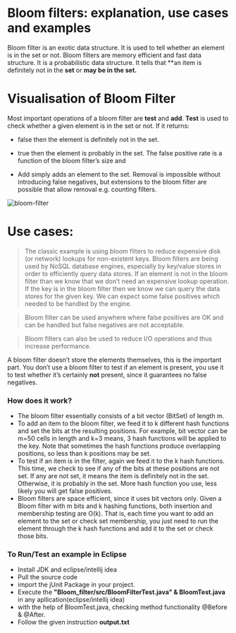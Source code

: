 # Bloom filters: explanation, use cases and examples

Bloom filter is an exotic data structure. It is used to tell whether an element is in the set or not. Bloom filters are memory efficient and fast data structure. It is a probabilistic data structure. It tells that **an item is definitely not in the **set** or **may be in the set.**

# Visualisation of Bloom Filter
Most important operations of a bloom filter are **test** and **add**.
**Test** is used to check whether a given element is in the set or not. If it returns:

-	false then the element is definitely not in the set.
-	true then the element is probably in the set. The false positive rate is a function of the bloom filter’s size and 

-	Add simply adds an element to the set. Removal is impossible without introducing false negatives, but extensions to the bloom filter are possible that allow removal e.g. counting filters.

![bloom-filter](https://user-images.githubusercontent.com/29231034/41744799-825ef6e2-75c2-11e8-9e81-45647c10f85d.png)


# Use cases:
> The classic example is using bloom filters to reduce expensive disk (or network) lookups for non-existent keys. Bloom filters are being used by NoSQL database engines, especially by key/value stores in order to efficiently query data stores. If an element is not in the bloom filter than we know that we don’t need an expensive lookup operation. If the key is in the bloom filter then we know we can query the data stores for the given key. We can expect some false positives which needed to be handled by the engine.

>  Bloom filter can be used anywhere where false positives are OK and can be handled but false negatives are not acceptable.

> Bloom filters can also be used to reduce I/O operations and thus increase performance.


A bloom filter doesn’t store the elements themselves, this is the important part. You don’t use a bloom filter to test if an element is present, you use it to test whether it’s certainly **not** present, since it guarantees no false negatives.

### How does it work?
-	The bloom filter essentially consists of a bit vector (BitSet) of length m.
-	 To add an item to the bloom filter, we feed it to k different hash functions and set the bits at the resulting positions. For example, bit vector can be m=50 cells in length and k=3 means, 3 hash functions will be applied to the key. Note that sometimes the hash functions produce overlapping positions, so less than k positions may be set.
-	To test if an item is in the filter, again we feed it to the k hash functions. This time, we check to see if any of the bits at these positions are not set. If any are not set, it means the item is definitely not in the set. Otherwise, it is probably in the set. More hash function you use, less likely you will get false positives.
-	Bloom filters are space efficient, since it uses bit vectors only. Given a Bloom filter with m bits and k hashing functions, both insertion and membership testing are O(k). That is, each time you want to add an element to the set or check set membership, you just need to run the element through the k hash functions and add it to the set or check those bits.



### To Run/Test an example in Eclipse
* Install JDK and eclipse/intellij idea
* Pull the source code 
* import the jUnit Package in your project.
* Execute the **"Bloom_filter/src/BloomFilterTest.java" & BloomTest.java** in any apllication(eclipse/intellij idea)
* with the help of BloomTest.java, checking method functionality @Before & @After. 
* Follow the given instruction **output.txt** 
